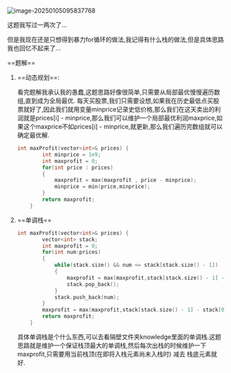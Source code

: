 ![image-20250105095837768](D:\Practice\daily(interview)\121买卖股票的最佳时机.assets\image-20250105095837768.png)

这题我写过一两次了...

但是我现在还是只想得到暴力for循环的做法,我记得有什么栈的做法,但是具体思路我也回忆不起来了...

==题解==

1. ==动态规划==:

   看完题解我承认我的愚蠢,这题思路好像很简单,只需要从局部最优慢慢遍历数组,直到成为全局最优. 每天买股票,我们只需要设想,如果我在历史最低点买股票就好了,因此我们就用变量minprice记录史低价格,那么我们在这天卖出的利润就是prices[i] - minprice,那么我们可以维护一个局部最优利润maxprice,如果这个maxprice不如prices[i] - minprice,就更新,那么我们遍历完数组就可以确定最优解.

   ```c++
   int maxProfit(vector<int>& prices) {
           int minprice = 1e9;
           int maxprofit = 0;
           for(int price : prices)
           {
               maxprofit = max(maxprofit , price - minprice);
               minprice = min(price,minprice);
           }
           return maxprofit;
       }
   ```

   

2. ==单调栈==

   ```c++
   int maxProfit(vector<int>& prices) {
           vector<int> stack;
           int maxprofit = 0;
           for(int num:prices)
           {
               while(stack.size() && num <= stack[stack.size() - 1])
               {
                   maxprofit = max(maxprofit,stack[stack.size() - 1] - stack[0]);
                   stack.pop_back();
               }
               stack.push_back(num);
           }
           maxprofit = max(maxprofit,stack[stack.size() - 1] - stack[0]);
           return maxprofit;
       }
   ```

   具体单调栈是个什么东西,可以去看隔壁文件夹knowledge里面的单调栈.这题思路就是维护一个保证栈顶最大的单调栈,然后每次出栈的时候维护一下maxprofit,只需要用当前栈顶(在即将入栈元素尚未入栈时) 减去 栈底元素就好.